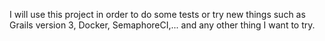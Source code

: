 I will use this project in order to do some tests or try new things such as Grails version 3, Docker, SemaphoreCI,... and any other thing I want to try.